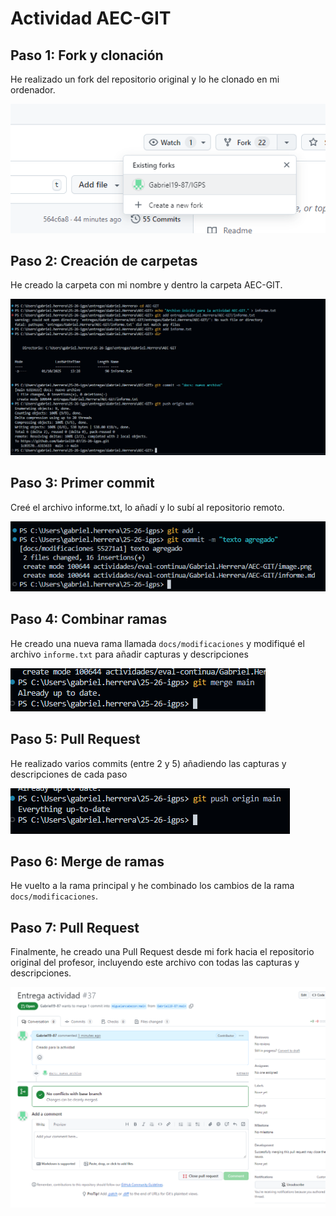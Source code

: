# Actividad AEC-GIT

## Paso 1: Fork y clonación
He realizado un fork del repositorio original y lo he clonado en mi ordenador.

![Captura1](image.png)

## Paso 2: Creación de carpetas
He creado la carpeta con mi nombre y dentro la carpeta AEC-GIT.

![Captura2](capturas2.png)

## Paso 3: Primer commit
Creé el archivo informe.txt, lo añadí y lo subí al repositorio remoto.

![Captura3](image-1.png)


## Paso 4: Combinar ramas
He creado una nueva rama llamada `docs/modificaciones` y modifiqué el archivo `informe.txt` para añadir capturas y descripciones

![Captura4](image-2.png)


## Paso 5: Pull Request
He realizado varios commits (entre 2 y 5) añadiendo las capturas y descripciones de cada paso

![Captura5](image-3.png)

## Paso 6: Merge de ramas
He vuelto a la rama principal y he combinado los cambios de la rama `docs/modificaciones`.

## Paso 7: Pull Request
Finalmente, he creado una Pull Request desde mi fork hacia el repositorio original del profesor, incluyendo este archivo con todas las capturas y descripciones.

![Captura7](image-4.png)

